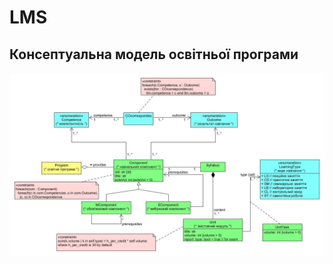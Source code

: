 # LMS

## Консептуальна модель освітньої програми

!["Concept"](https://github.com/gzholtkevych/LMS/blob/main/concept.jpg)
 
